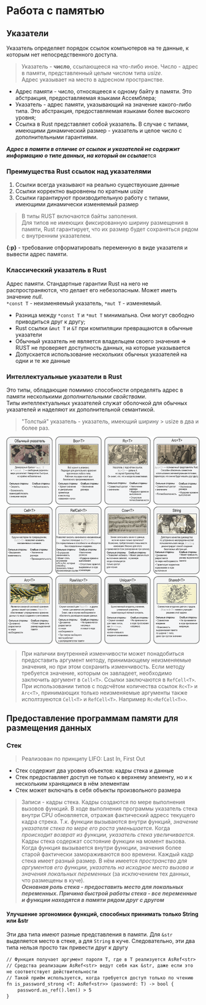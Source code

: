 # Работа с памятью

## Указатели  

Указатель определяет порядок ссылок компьютеров на те данные, к которым нет непосредственного доступа.  
> Указатель - **число**, ссылающееся на что-либо иное. Число - адрес в памяти, представленный целым числом типа *usize*.  
> Адрес указывает на место в адресном пространстве.

- Адрес памяти - число, относящееся к одному байту в памяти. Это абстракция, предоставляемая языками Ассемблера;  
- Указатель - адрес памяти, указывающий на значение какого-либо типа. Это абстракция, предоставляемая языками более высокого уровня;  
- Ссылка в Rust представляет собой указатель. В случае с типами, имеющими динамический размер - указатель и целое число с дополнительными гарантиями.

***Адрес в памяти в отличие от ссылок и указателей не содержит информацию о типе данных, на который он ссылае***тся  

### Преимущества Rust ссылок над указателями  

1. Ссылки всегда указывают на реально существуюшие данные
2. Ссылки корректно выровнены по кратным *usize*
3. Ссылки гарантируют производительную работу с типами, имеющими динамически изменяемый размер

> В типы RUST включаются байты заполения.  
> Для типов не имеющих фиксированную ширину размещения в памяти, Rust гарантирует, что их размер будет сохраняться рядом с внутренним указателем.  

**{:p}** - требование отформатировать переменную в виде указателя и вывести адрес памяти.  

### Классический указатель в Rust

Адрес памяти. Стандартные гарантии Rust на него не распространяются, что делает его небезопасным. Может иметь значение *null*.  
`*const T` - неизменяемый указатель, `*mut T` - изменяемый.  

- Разница между `*const T` и `*mut T` минимальна. Они могут свободно приводиться друг к другу;
- Rust ссылки `&mut T` и `&T` при компиляции превращаются в обычные указатели  
- Обычный указатель не является владельцем своего значения => RUST не проверяет доступность данных, на которые указывается
- Допускается использование нескольких обычных указателей на одни и те же данные  

### Интеллектуальные указатели в Rust  

Это типы, обладающие помимио способности определять адрес в памяти несколькими *дополнительными свойствами*.  
Типы интеллектуальных указателей служат оболочкой для обычных указателей и наделяют их дополнительной семантикой.  

> "Толстый" указатель - указатель, имеющий ширину > usize в два и более раз.  

![Rust PTRs](rust_ptrs.png)  

> При наличии внутренней изменчивости может понадобиться предоставить аргумент методу, принимающему неизменяемые значения, но при этом сохранить изменчивость. Если методу требуется значение, которым он завладеет, необходимо заключить аргумент в `Cell<T>`. Ссылки заключаются в `RefCell<T>`.
При использовании типов с подсчётом количества ссылок `Rc<T>` и `Arc<T>`, принимающих только неизменяемые аргументы также исполтзуеются `Cell<T>` и `RefCell<T>`. Например `Rc<RefCell<T>>`.  

## Предоставление программам памяти для размещения данных  

### Стек  

> Реализован по принципу LIFO: Last In, First Out

- Стек содержит два уровня объектов: кадры стека и данные
- Стек предоставляет доступ не только к верхнему элементу, но и к нескольким хранящимся в нём элементам
- Стек может включать в себя объекты произвольного размера

> Записи - кадры стека. Кадры создаются по мере выполнения вызовов функций. В ходе выполнения программы указатель стека внутри CPU обновляется, отражая фактический адресс текущего кадра стрека. Т.к. функции вызываются внутри функций, *значение указателя стека по мере его роста уменьшается*. Когда *происходит возврат из функции, указатель стека увеличивается*.  
 Кадры стека содержат состояние функции на момент вызова. Когда функция вызывается внутри функции, значения более старой фактически замораживаются воо времени. Каждый кадр стека имеет разный размер. В нём имеется *пространство для аргументов его функции, указатель на исходное место вызова и значения локальных переменных* (за исключением тех данных, что размещены в куче).  
> ***Основная роль стека - предоставить место для локальных переменных. Причина быстрой работы стека - все переменные и функции находятся в памяти рядом друг с другом***  

#### Улучшение эргономики функций, способных принимать только String или &str  

Эти два типа имеют разные представления в памяти. Для `&str` выделяется место в стеке, а для `String` в куче. Следовательно, эти два типа нельзя просто так привести друг к другу  

    // Функция получает аргумент пароля T, где в T реализуется AsRef<str>
    // Средства реализации AsRef<str> ведут себя как &str, даже если это не соответствует действительности
    // Такой приём используется, когда требуется доступ только по чтению
    fn is_password_strong <T: AsRef<str>> (password: T) -> bool {
        password.as_ref().len() > 5
    }